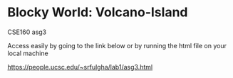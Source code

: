 # Blocky World: Volcano-Island
CSE160 asg3

Access easily by going to the link below or by running the html file on your local machine 

https://people.ucsc.edu/~srfulgha/lab1/asg3.html
